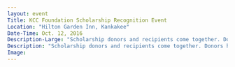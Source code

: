 ```yaml
---
layout: event
Title: KCC Foundation Scholarship Recognition Event
Location: "Hilton Garden Inn, Kankakee"
Date-Time: Oct. 12, 2016
Description-Large: "Scholarship donors and recipients come together. Donors have a chance to meet their recipients and recipients have a chance to say thanks."
Description: "Scholarship donors and recipients come together. Donors have a chance to meet their recipients and recipients have a chance to say thanks."
Image:
---
```

